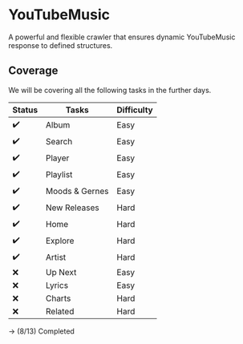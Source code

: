 # YouTubeMusic
A powerful and flexible crawler that ensures dynamic YouTubeMusic response to defined structures.

## Coverage

We will be covering all the following tasks in the further days.

| Status             | Tasks          | Difficulty |
|--------------------|----------------|------------|
| :heavy_check_mark: | Album          | Easy       |
| :heavy_check_mark: | Search         | Easy       |
| :heavy_check_mark: | Player         | Easy       |
| :heavy_check_mark: | Playlist       | Easy       |
| :heavy_check_mark: | Moods & Gernes | Easy       |
| :heavy_check_mark: | New Releases   | Hard       |
| :heavy_check_mark: | Home           | Hard       |
| :heavy_check_mark: | Explore        | Hard       |
| :heavy_check_mark: | Artist         | Hard       |
| :x:                | Up Next        | Easy       |
| :x:                | Lyrics         | Easy       |
| :x:                | Charts         | Hard       |
| :x:                | Related        | Hard       |

-> (8/13) Completed
